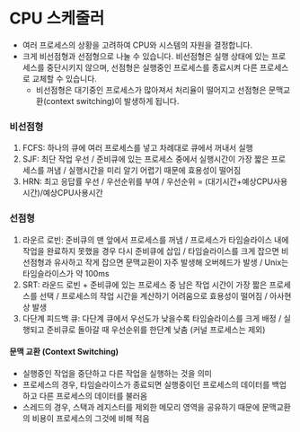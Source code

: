 # CPU 스케줄러

* 여러 프로세스의 상황을 고려하여  CPU와 시스템의 자원을 결정합니다.
* 크게 비선점형과 선점형으로 나눌 수 있습니다. 비선점형은 실행 상태에 있는 프로세스를 중단시키지 않으며, 선점형은 실행중인 프로세스를 종료시켜 다른 프로세스로 교체할 수 있습니다. 
  * 비선점형은 대기중인 프로세스가 많아져서 처리율이 떨어지고 선점형은 문맥교환(context switching)이 발생하게 됩니다.



### 비선점형

1. FCFS: 하나의 큐에 여러 프로세스를 넣고 차례대로 큐에서 꺼내서 실행
2. SJF: 최단 작업 우선 / 준비큐에 있는 프로세스 중에서 실행시간이 가장 짧은 프로세스를 꺼냄 / 실행시간을 미리 알기 어렵기 때문에 효용성이 떨어짐
3. HRN: 최고 응답률 우선 / 우선순위를 부여 / 우선순위 = (대기시간+예상CPU사용시간)/예상CPU사용시간



### 선점형

1. 라운르 로빈: 준비큐의 맨 앞에서 프로세스를 꺼냄 / 프로세스가 타임슬라이스 내에 작업을 완료하지 못했을 경우 다시 준비큐에 삽입 / 타임슬라이스를 크게 잡으면 비선점형과 유사하고 작게 잡으면 문맥교환이 자주 발생해 오버헤드가 발생 / Unix는 타임슬라이스가 약 100ms
2. SRT: 라운드 로빈 + 준비큐에 있는 프로세스 중 남은 작업 시간이 가장 짧은 프로세스를 선택 / 프로세스의 작업 시간을 계산하기 어려움으로 효용성이 떨어짐 / 아사현상 발생
3. 다단계 피드백 큐: 다단계 큐에서 우선도가 낮을수록 타임슬라이스를 크게 배정 / 실행되고 준비큐로 돌아갈 때 우선순위를 한단계 낮춤 (커널 프로세스는 제외)



#### 문맥 교환 (Context Switching)

* 실행중인 작업을 중단하고 다른 작업을 실행하는 것을 의미
* 프로세스의 경우, 타임슬라이스가 종료되면 실행중이던 프로세스의 데이터를 백업하고 다른 프로세스의 데이터를 불러옴
* 스레드의 경우, 스택과 레지스터를 제외한 메모리 영역을 공유하기 때문에 문맥교환의 비용이 프로세스의 그것에 비해 적음




